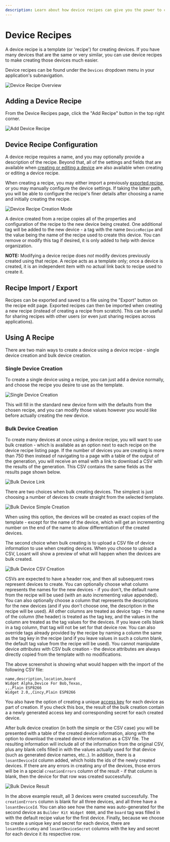 ```yaml
---
description: Learn about how device recipes can give you the power to create devices in bulk for your Losant application.
---
```


# Device Recipes

A device recipe is a template (or 'recipe') for creating devices. If you have many devices that are the same or very similar, you can use device recipes to make creating those devices much easier.

Device recipes can be found under the `Devices` dropdown menu in your application's subnavigation.

![Device Recipe Overview](/images/devices/device-recipe-overview.png "Device Recipe Overview")

## Adding a Device Recipe

From the Device Recipes page, click the "Add Recipe" button in the top right corner.

![Add Device Recipe](/images/devices/add-device-recipe.png "Add Device Recipe")

## Device Recipe Configuration

A device recipe requires a name, and you may optionally provide a description of the recipe. Beyond that, all of the settings and fields that are available when [creating or editing a device](/devices/overview/#device-configuration) are also available when creating or editing a device recipe.

When creating a recipe, you may either import a previously [exported recipe](#recipe-import-export), or you may manually configure the device settings. If taking the latter path, you will be able to configure the recipe's finer details after choosing a name and initially creating the recipe.

![Device Recipe Creation Mode](/images/devices/device-recipe-creation-mode.png "Device Recipe Creation Mode")

A device created from a recipe copies all of the properties and configuration of the recipe to the new device being created. One additional tag will be added to the new device - a tag with the name `DeviceRecipe` and the value being the name of the recipe used to create this device. You can remove or modify this tag if desired, it is only added to help with device organization.

**NOTE:** Modifying a device recipe does *not* modify devices previously created using that recipe. A recipe acts as a template only; once a device is created, it is an independent item with no actual link back to recipe used to create it.

## Recipe Import / Export

Recipes can be exported and saved to a file using the "Export" button on the recipe edit page. Exported recipes can then be imported when creating a new recipe (instead of creating a recipe from scratch). This can be useful for sharing recipes with other users (or even just sharing recipes across applications).

## Using A Recipe

There are two main ways to create a device using a device recipe - single device creation and bulk device creation.

### Single Device Creation

To create a single device using a recipe, you can just add a device normally, and choose the recipe you desire to use as the template.

![Single Device Creation](/images/devices/recipe-creation-single.png "Single Device Creation")

This will fill in the standard new device form with the defaults from the chosen recipe, and you can modify those values however you would like before actually creating the new device.

### Bulk Device Creation

To create many devices at once using a device recipe, you will want to use bulk creation - which is available as an option next to each recipe on the device recipe listing page. If the number of devices you are creating is more than 750 then instead of navigating to a page with a table of the output of the generation, you will receive an email with a link to download a CSV with the results of the generation. This CSV contains the same fields as the results page shown below.

![Bulk Device Link](/images/devices/bulk-create-devices-button.png "Bulk Device Link")

There are two choices when bulk creating devices. The simplest is just choosing a number of devices to create straight from the selected template.

![Bulk Device Simple Creation](/images/devices/bulk-create-simple.png "Bulk Device Simple Creation")

When using this option, the devices will be created as exact copies of the template - except for the name of the device, which will get an incrementing number on the end of the name to allow differentiation of the created devices.

The second choice when bulk creating is to upload a CSV file of device information to use when creating devices. When you choose to upload a CSV, Losant will show a preview of what will happen when the devices are bulk created.

![Bulk Device CSV Creation](/images/devices/bulk-create-csv.png "Bulk Device CSV Creation")

CSVs are expected to have a header row, and then all subsequent rows represent devices to create. You can optionally choose what column represents the names for the new devices - if you don't, the default name from the recipe will be used (with an auto incrementing value appended). You can also optionally choose a column that represents the descriptions for the new devices (and if you don't choose one, the description in the recipe will be used). All other columns are treated as device tags - the name of the column (the header) is treated as the tag key, and the values in the column are treated as the tag values for the devices. If you leave cells blank in a tag column, that tag will not be set for that device row. You can also override tags already provided by the recipe by naming a column the same as the tag key in the recipe (and if you leave values in such a column blank, the default tag value from the recipe will be used). You cannot manipulate device *attributes* with CSV bulk creation - the device attributes are always directly copied from the template with no modifications.

The above screenshot is showing what would happen with the import of the following CSV file:

```csv
name,description,location,board
Widget Alpha,Device For Bob,Texas,
,,,Plain ESP8266
Widget 2.0,,Cincy,Plain ESP8266
```

You also have the option of creating a unique [access key](/applications/access-keys/) for each device as part of creation. If you check this box, the result of the bulk creation contain a a newly generated access key and corresponding secret for each created device.

After bulk device creation (in both the simple or the CSV case) you will be presented with a table of the created device information, along with the option to download the created device information as a CSV file. The resulting information will include all of the information from the original CSV, plus any blank cells filled in with the values actually used for that device (such as generated device names, etc..). In addition, there is a `losantDeviceId` column added, which holds the ids of the newly created devices. If there are any errors in creating any of the devices, those errors will be in a special `creationErrors` column of the result - if that column is blank, then the device for that row was created successfully.

![Bulk Device Result](/images/devices/bulk-create-result.png "Bulk Device Result")

In the above example result, all 3 devices were created successfully. The `creationErrors` column is blank for all three devices, and all three have a `losantDeviceId`. You can also see how the name was auto-generated for the second device as `Builder Kit Widget 0000`, and the `board` tag was filled in with the default recipe value for the first device. Finally, because we choose to create a unique key and secret for each device, there are `losantDeviceKey` and `losantDeviceSecret` columns with the key and secret for each device it its respective row.
